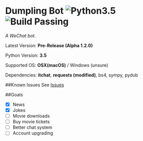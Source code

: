# Dumpling Bot ![Python3.5](https://camo.githubusercontent.com/53aa0b9151bc545b404852175644228ee0efffe2/68747470733a2f2f696d672e736869656c64732e696f2f62616467652f707974686f6e2d332e352d626c75652e737667) ![Build Passing](https://camo.githubusercontent.com/7795340899e8ed519dc205d2c73b2360e17faaba/68747470733a2f2f7472617669732d63692e6f72672f626f656e6e656d616e6e2f6261646765732e7376673f6272616e63683d6d6173746572)

*A WeChat bot.*

Latest Version: **Pre-Release (Alpha 1.2.0)**

Python Version: **3.5**

Supported OS: **OSX(macOS)** / Windows (unsure)

Dependencies: **itchat**, **requests (modified)**, bs4, sympy, pydub

##Known Issues
See [Issues](https://github.com/yu-george/Dumpling-Bot/issues)

##Goals
- [x] News
- [x] Jokes
- [ ] Movie downloads
- [ ] Buy movie tickets
- [ ] Better chat system
- [ ] Account upgrading
